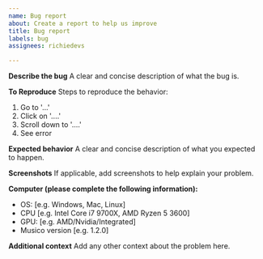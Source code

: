 ```yaml
---
name: Bug report
about: Create a report to help us improve
title: Bug report
labels: bug
assignees: richiedevs

---
```


**Describe the bug**
A clear and concise description of what the bug is.

**To Reproduce**
Steps to reproduce the behavior:
1. Go to '...'
2. Click on '....'
3. Scroll down to '....'
4. See error

**Expected behavior**
A clear and concise description of what you expected to happen.

**Screenshots**
If applicable, add screenshots to help explain your problem.

**Computer (please complete the following information):**
 - OS: [e.g. Windows, Mac, Linux]
 - CPU [e.g. Intel Core i7 9700X, AMD Ryzen 5 3600]
- GPU: [e.g. AMD/Nvidia/Integrated]
 - Musico version [e.g. 1.2.0]

**Additional context**
Add any other context about the problem here.
